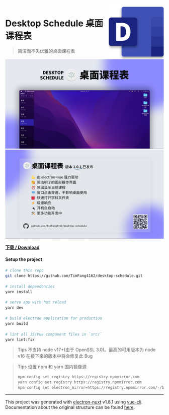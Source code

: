 <img width="175" src="images/icon.png" alt="Desktop Schedule" align="right">
<div align="left">
<h1>Desktop Schedule 桌面课程表</h1>
</div>

> 简洁而不失优雅的桌面课程表

![](images/01.png)  
![](images/02.jpg)

[**下载 / Download**](https://github.com/TimFang4162/desktop-schedule/releases)

#### Setup the project

```bash
# clone this repo
git clone https://github.com/TimFang4162/desktop-schedule.git

# install dependencies
yarn install

# serve app with hot reload
yarn dev

# build electron application for production
yarn build

# lint all JS/Vue component files in `src/`
yarn lint:fix

```

> Tips
> 不支持 node v17+(由于 OpenSSL 3.0)。最高的可用版本为 node v16
> 在接下来的版本中将会修复此 Bug

> Tips
> 设置 npm 和 yarn 国内镜像源
>
> ```bash
> npm config set registry https://registry.npmmirror.com
> yarn config set registry https://registry.npmmirror.com
> npm config set electron_mirror=https://registry.npmmirror.com/-/binary/electron/
> ```

---

This project was generated with [electron-nuxt](https://github.com/michalzaq12/electron-nuxt) v1.8.1 using [vue-cli](https://github.com/vuejs/vue-cli). Documentation about the original structure can be found [here](https://github.com/michalzaq12/electron-nuxt/blob/master/README.md).
